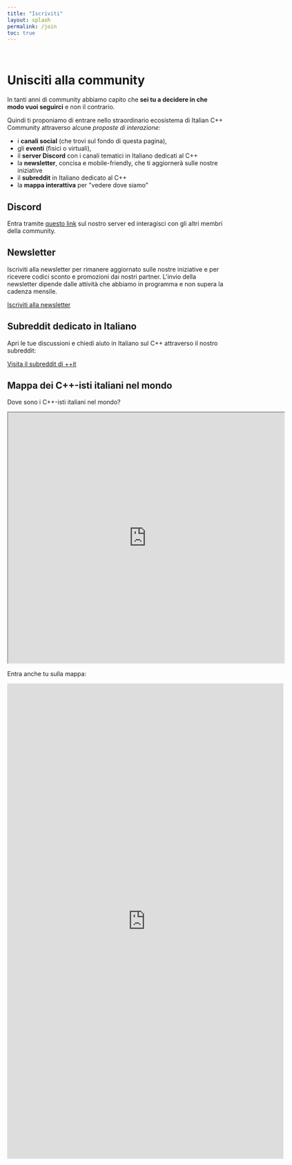 ```yaml
---
title: "Iscriviti"
layout: splash
permalink: /join
toc: true
---
```

<br/>

# Unisciti alla community

In tanti anni di community abbiamo capito che **sei tu a decidere in che modo vuoi seguirci** e non il contrario.

Quindi ti proponiamo di entrare nello straordinario ecosistema di Italian C++ Community attraverso alcune *proposte di interazione*:

- i **canali social** (che trovi sul fondo di questa pagina),
- gli **eventi** (fisici o virtuali),
- il **server Discord** con i canali tematici in Italiano dedicati al C++
- la **newsletter**, concisa e mobile-friendly, che ti aggiornerà sulle nostre iniziative
- il **subreddit** in Italiano dedicato al C++
- la **mappa interattiva** per "vedere dove siamo"

## Discord

Entra tramite [questo link](https://discord.gg/GPATr8QxfS) sul nostro server ed interagisci con gli altri membri della community.

## Newsletter

Iscriviti alla newsletter per rimanere aggiornato sulle nostre iniziative e per ricevere codici sconto e promozioni dai nostri partner. L'invio della newsletter dipende dalle attività che abbiamo in programma e non supera la cadenza mensile.

[Iscriviti alla newsletter](http://eepurl.com/hjZ-en)

## Subreddit dedicato in Italiano

Apri le tue discussioni e chiedi aiuto in Italiano sul C++ attraverso il nostro subreddit:

[Visita il subreddit di ++it](https://www.reddit.com/r/cppit/)

## Mappa dei C++-isti italiani nel mondo

Dove sono i C++-isti italiani nel mondo?

<iframe src="https://www.google.com/maps/d/u/0/embed?mid=1kq4qEWdgLfxmDj2QOc8jIgH3yZc" width="640" height="580"></iframe>

Entra anche tu sulla mappa:

<iframe src="https://docs.google.com/forms/d/e/1FAIpQLSd-cAX7AiYTXIbB9NUPgM1JAW6QnxmWAJmFT4FLW-TiRjecpg/viewform?embedded=true" width="640" height="1100" frameborder="0" marginheight="0" marginwidth="0">Caricamento…</iframe>
